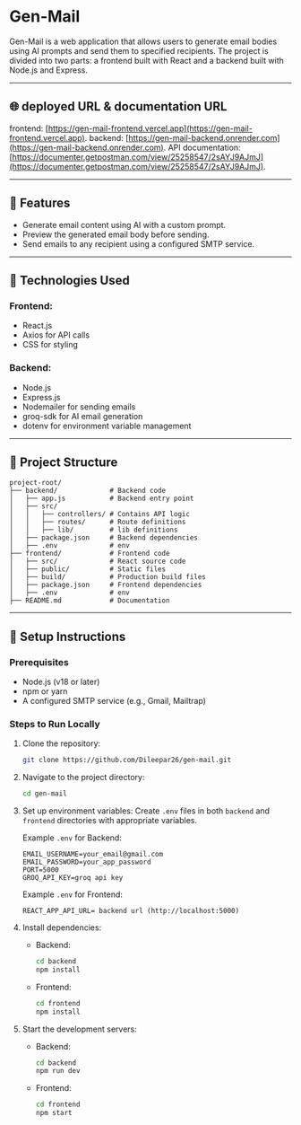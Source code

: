 # Gen-Mail

Gen-Mail is a web application that allows users to generate email bodies using AI prompts and send them to specified recipients. The project is divided into two parts: a frontend built with React and a backend built with Node.js and Express.

---

## 🌐 deployed URL & documentation URL
frontend: [https://gen-mail-frontend.vercel.app](https://gen-mail-frontend.vercel.app).
backend: [https://gen-mail-backend.onrender.com](https://gen-mail-backend.onrender.com).
API documentation: [https://documenter.getpostman.com/view/25258547/2sAYJ9AJmJ](https://documenter.getpostman.com/view/25258547/2sAYJ9AJmJ).

---


## 🚀 Features
- Generate email content using AI with a custom prompt.
- Preview the generated email body before sending.
- Send emails to any recipient using a configured SMTP service.

---

## 🔧️ Technologies Used
### Frontend:
- React.js
- Axios for API calls
- CSS for styling

### Backend:
- Node.js
- Express.js
- Nodemailer for sending emails
- groq-sdk for AI email generation
- dotenv for environment variable management

---

## 📂 Project Structure
```
project-root/
├── backend/             # Backend code
│   ├── app.js           # Backend entry point
│   ├── src/
│   │   ├── controllers/ # Contains API logic
│   │   ├── routes/      # Route definitions
│   │   ├── lib/         # lib definitions
│   ├── package.json     # Backend dependencies
│   ├── .env             # env
├── frontend/            # Frontend code
│   ├── src/             # React source code
│   ├── public/          # Static files
│   ├── build/           # Production build files
│   ├── package.json     # Frontend dependencies
│   ├── .env             # env
├── README.md            # Documentation
```

---

## 🔧 Setup Instructions
### Prerequisites
- Node.js (v18 or later)
- npm or yarn
- A configured SMTP service (e.g., Gmail, Mailtrap)

### Steps to Run Locally
1. Clone the repository:
   ```bash
   git clone https://github.com/Dileepar26/gen-mail.git
   ```

2. Navigate to the project directory:
   ```bash
   cd gen-mail
   ```

3. Set up environment variables:
   Create `.env` files in both `backend` and `frontend` directories with appropriate variables.

   Example `.env` for Backend:
   ```plaintext
   EMAIL_USERNAME=your_email@gmail.com
   EMAIL_PASSWORD=your_app_password
   PORT=5000
   GROQ_API_KEY=groq api key
   ```

   Example `.env` for Frontend:
   ```plaintext
   REACT_APP_API_URL= backend url (http://localhost:5000)
   ```

4. Install dependencies:
   - Backend:
     ```bash
     cd backend
     npm install
     ```
   - Frontend:
     ```bash
     cd frontend
     npm install
     ```

5. Start the development servers:
   - Backend:
     ```bash
     cd backend
     npm run dev
     ```
   - Frontend:
     ```bash
     cd frontend
     npm start
     ```

